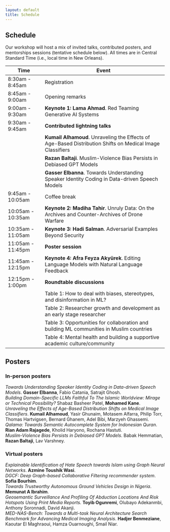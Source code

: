 ```yaml
---
layout: default
title: Schedule
---
```


## Schedule

Our workshop will host a mix of invited talks, contributed posters, and mentorships sessions (tentative schedule below). All times are in Central Standard Time (i.e., local time in New Orleans).

| Time               | Event                        |
| ------------------ | ---------------------------- |
|  8:30am -  8:45am  | Registration                 |
|  8:45am -  9:00am  | Opening remarks              |
|  9:00am -  9:30am  | **Keynote 1: Lama Ahmad**. Red Teaming Generative AI Systems |
|  9:30am -  9:45am  | **Contributed lightning talks**  |
|    | **Kumail Alhamoud**. Unraveling the Effects of Age-Based Distribution Shifts on Medical Image Classifiers  |
|    | **Razan Baltaji**. Muslim-Violence Bias Persists in Debiased GPT Models |
|     | **Gasser Elbanna**. Towards Understanding Speaker Identity Coding in Data-driven Speech Models  |
|  9:45am - 10:05am  | Coffee break                 |
| 10:05am - 10:35am  | **Keynote 2: Madiha Tahir**. Unruly Data: On the Archives and Counter-Archives of Drone Warfare |
| 10:35am - 11:05am  | **Keynote 3: Hadi Salman**. Adversarial Examples Beyond Security |
| 11:05am - 11:45pm  | **Poster session**               | 
| 11:45am - 12:15pm  | **Keynote 4: Afra Feyza Akyürek**. Editing Language Models with Natural Language Feedback |
| 12:15pm -  1:00pm  | **Roundtable discussions**       | 
|     | Table 1: How to deal with biases, stereotypes, and disinformation in ML?     | 
|     | Table 2: Researcher growth and development as an early stage researcher     | 
|     | Table 3: Opportunities for collaboration and building ML communities in Muslim countries   | 
|     | Table 4: Mental health and building a supportive academic culture/community     | 

## Posters

### In-person posters

*Towards Understanding Speaker Identity Coding in Data-driven Speech Models*. **Gasser Elbanna**, Fabio Catania, Satrajit Ghosh.  
*Building Domain-Specific LLMs Faithful To The Islamic Worldview: Mirage or Technical Possibility?* Shabaz Basheer Patel, **Mohamed Kane**.  
*Unraveling the Effects of Age-Based Distribution Shifts on Medical Image Classifiers*. **Kumail Alhamoud**, Yasir Ghunaim, Motasem Alfarra, Philip Torr, Thomas Hartvigsen, Bernard Ghanem, Adel Bibi, Marzyeh Ghassemi.  
*Qalama: Towards Semantic Autocomplete System for Indonesian Quran*. **Rian Adam Rajagede**, Kholid Haryono, Rochana Hastuti.  
*Muslim-Violence Bias Persists in Debiased GPT Models*. Babak Hemmatian, **Razan Baltaji**, Lav Varshney.  

### Virtual posters

*Explainable Identification of Hate Speech towards Islam using Graph Neural Networks*. **Azmine Toushik Wasi**.  
*DGCF: Deep Graph-based Collaborative Filtering recommender system*. **Sofia Bourhim**.  
*Towards Trustworthy Autonomous Ground Vehicles Design in Nigeria*. **Memunat A Ibrahim**.  
*Geosemantic Surveillance And Profiling Of Abduction Locations And Risk Hotspots Using Print Media Reports.* **Toyib Ogunremi**, Olubayo Adekanmbi, Anthony Soronnadi, David Akanji.  
*MED-NAS-Bench: Towards a Multi-task Neural Architecture Search Benchmark for Advancing Medical Imaging Analysis*. **Hadjer Benmeziane**, Kaoutar El Maghraoui, Hamza Ouarnoughi, Smail Niar.  

<!-- All times in EST.
<table>
	<tr>
		<td>10:30AM</td>
		<td>Welcome and Opening Remarks</td>
		<td></td>
		<td>Live</td>
	</tr>
	<tr>
		<td>10:35AM</td>
		<td>Invited Talk: Investigating Anti-Muslim Bias in GPT-3 through Words, Images, & Stories - Abubakar Abid</td>
		<td>Language and speech</td>
		<td>Live</td>
	</tr>
	<tr>
		<td>11:00AM</td>
		<td>Invited Talk: Taking from the Hands that Give: CRA audits of Muslim-led Charities - Anver Emon</td>
		<td>Algorithmic bias</td>
		<td>Recorded</td>
	</tr>
	<tr>
		<td>11:25AM</td>
		<td>Invited Talk: Automatically Identifying Islamophobia in Social Media - Ted Pedersen</td>
		<td>Algorithmic bias</td>
		<td>Recorded</td>
	</tr>
	<tr>
		<td>11:50AM</td>
		<td>Invited Talk: The Digital Enclosure of Turkic Muslims in Northwest China - Darren Byler</td>
		<td>Algorithmic bias</td>
		<td>Recorded</td>
	</tr>
	<tr>
		<td>12:15PM</td>
		<td>Invited Talk: Creating Multilingual Corpora for Arabic Characterset - Nayel Shafei </td>
		<td>Language and speech</td>
		<td>Live</td>
	</tr>
	<tr>
		<td>12:30PM</td>
		<td>Invited Talk: Data Paucity and Low Resource Scenarios: Challenges and Opportunities - Mona Diab</td>
		<td>Language and speech</td>
		<td>Live</td>
	</tr>
	<tr>
		<td>12:45PM</td>
		<td>Invited Talk: NLU Meets Islamic Religious Phrases: Highlighting the Challenges - Samhaa El-Beltagy</td>
		<td>Language and speech</td>
		<td>Live</td>
	</tr>
	<tr>
		<td>1:00PM</td>
		<td>Panel Discussion: The Intersection of Policy, Technology, and Muslims - Roya Pakzad and Dia Kayyali </td>
		<td></td>
		<td>Live</td>
	</tr>
</table>

 -->

